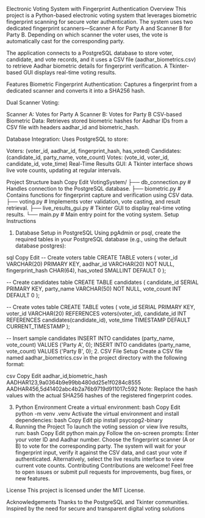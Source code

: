 Electronic Voting System with Fingerprint Authentication
Overview
This project is a Python-based electronic voting system that leverages biometric fingerprint scanning for secure voter authentication. The system uses two dedicated fingerprint scanners—Scanner A for Party A and Scanner B for Party B. Depending on which scanner the voter uses, the vote is automatically cast for the corresponding party.

The application connects to a PostgreSQL database to store voter, candidate, and vote records, and it uses a CSV file (aadhar_biometrics.csv) to retrieve Aadhar biometric details for fingerprint verification. A Tkinter-based GUI displays real-time voting results.

Features
Biometric Fingerprint Authentication:
Captures a fingerprint from a dedicated scanner and converts it into a SHA256 hash.

Dual Scanner Voting:

Scanner A: Votes for Party A
Scanner B: Votes for Party B
CSV-based Biometric Data:
Retrieves stored biometric hashes for Aadhar IDs from a CSV file with headers aadhar_id and biometric_hash.

Database Integration:
Uses PostgreSQL to store:

Voters: (voter_id, aadhar_id, fingerprint_hash, has_voted)
Candidates: (candidate_id, party_name, vote_count)
Votes: (vote_id, voter_id, candidate_id, vote_time)
Real-Time Results GUI:
A Tkinter interface shows live vote counts, updating at regular intervals.

Project Structure
bash
Copy
Edit
VotingSystem/
├── db_connection.py        # Handles connection to the PostgreSQL database.
├── biometric.py            # Contains functions for fingerprint capture and verification using CSV data.
├── voting.py               # Implements voter validation, vote casting, and result retrieval.
├── live_results_gui.py     # Tkinter GUI to display real-time voting results.
└── main.py                 # Main entry point for the voting system.
Setup Instructions
1. Database Setup in PostgreSQL
Using pgAdmin or psql, create the required tables in your PostgreSQL database (e.g., using the default database postgres):

sql
Copy
Edit
-- Create voters table
CREATE TABLE voters (
    voter_id VARCHAR(20) PRIMARY KEY,
    aadhar_id VARCHAR(20) NOT NULL,
    fingerprint_hash CHAR(64),
    has_voted SMALLINT DEFAULT 0
);

-- Create candidates table
CREATE TABLE candidates (
    candidate_id SERIAL PRIMARY KEY,
    party_name VARCHAR(50) NOT NULL,
    vote_count INT DEFAULT 0
);

-- Create votes table
CREATE TABLE votes (
    vote_id SERIAL PRIMARY KEY,
    voter_id VARCHAR(20) REFERENCES voters(voter_id),
    candidate_id INT REFERENCES candidates(candidate_id),
    vote_time TIMESTAMP DEFAULT CURRENT_TIMESTAMP
);

-- Insert sample candidates
INSERT INTO candidates (party_name, vote_count) VALUES ('Party A', 0);
INSERT INTO candidates (party_name, vote_count) VALUES ('Party B', 0);
2. CSV File Setup
Create a CSV file named aadhar_biometrics.csv in the project directory with the following format:

csv
Copy
Edit
aadhar_id,biometric_hash
AADHAR123,9a0364b9e99bb480dd25e1f0284c8555
AADHAR456,5d41402abc4b2a76b9719d911017c592
Note: Replace the hash values with the actual SHA256 hashes of the registered fingerprint codes.

3. Python Environment
Create a virtual environment:
bash
Copy
Edit
python -m venv .venv
Activate the virtual environment and install dependencies:
bash
Copy
Edit
pip install psycopg2-binary
4. Running the Project
To launch the voting session or view live results, run:
bash
Copy
Edit
python main.py
Follow the on-screen prompts:
Enter your voter ID and Aadhar number.
Choose the fingerprint scanner (A or B) to vote for the corresponding party.
The system will wait for your fingerprint input, verify it against the CSV data, and cast your vote if authenticated.
Alternatively, select the live results interface to view current vote counts.
Contributing
Contributions are welcome! Feel free to open issues or submit pull requests for improvements, bug fixes, or new features.

License
This project is licensed under the MIT License.

Acknowledgements
Thanks to the PostgreSQL and Tkinter communities.
Inspired by the need for secure and transparent digital voting solutions
